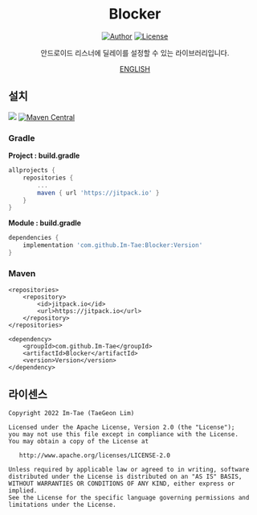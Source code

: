 <h1 align="center">Blocker</h1>

<p align="center">
  <a href="https://github.com/Im-Tae"><img alt="Author" src="https://img.shields.io/badge/author-Im--Tae-red.svg"/></a>
  <a href="https://opensource.org/licenses/Apache-2.0"><img alt="License" src="https://img.shields.io/badge/License-Apache%202.0-blue.svg"/></a>
</p>
<p align="center">  
안드로이드 리스너에 딜레이를 설정할 수 있는 라이브러리입니다.</p>
<p align="center">
    <a href="https://github.com/Im-Tae/Blocker/blob/master/README/ENGLISH.md">ENGLISH</a>
</p>




## 설치

[![](https://github.com/Im-Tae/Blocker/actions/workflows/ci.yml/badge.svg)](https://github.com/Im-Tae/Blocker/actions) [![Maven Central](https://img.shields.io/maven-central/v/io.github.im-tae/blocker.svg?label=Maven%20Central)](https://search.maven.org/search?q=io.github.im-tae%2C+blocker)

### Gradle

**Project : build.gradle**

```gradle
allprojects {
    repositories {
	    ...
	    maven { url 'https://jitpack.io' }
	}
}
```

**Module : build.gradle**

```gradle
dependencies {
    implementation 'com.github.Im-Tae:Blocker:Version'
}
```



### Maven

```maven
<repositories>
	<repository>
		<id>jitpack.io</id>
		<url>https://jitpack.io</url>
	</repository>
</repositories>
```

```maven
<dependency>
	<groupId>com.github.Im-Tae</groupId>
	<artifactId>Blocker</artifactId>
	<version>Version</version>
</dependency>
```



## 라이센스

```
Copyright 2022 Im-Tae (TaeGeon Lim)

Licensed under the Apache License, Version 2.0 (the "License");
you may not use this file except in compliance with the License.
You may obtain a copy of the License at

   http://www.apache.org/licenses/LICENSE-2.0

Unless required by applicable law or agreed to in writing, software
distributed under the License is distributed on an "AS IS" BASIS,
WITHOUT WARRANTIES OR CONDITIONS OF ANY KIND, either express or implied.
See the License for the specific language governing permissions and
limitations under the License.
```


